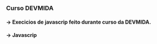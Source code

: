 ### Curso DEVMIDA

#### -> Execicios de javascrip feito durante curso da DEVMIDA.
#### -> Javascrip
